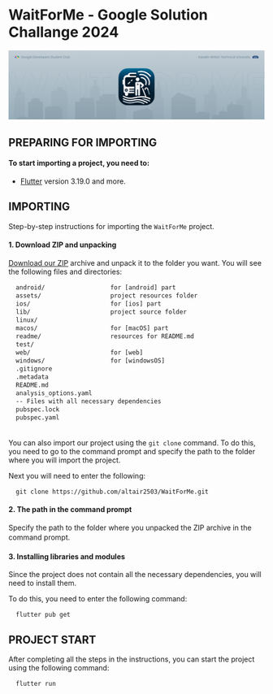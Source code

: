 # WaitForMe - Google Solution Challange 2024

![WaitForMe](https://github.com/altair2503/WaitForMe/blob/main/readme/Banner.png)

PREPARING FOR IMPORTING
-----------------------
#### To start importing a project, you need to:
* [Flutter](https://docs.flutter.dev/get-started/install) version 3.19.0 and more.

IMPORTING
---------
Step-by-step instructions for importing the `WaitForMe` project.

#### 1. Download ZIP and unpacking
[Download our ZIP](https://github.com/altair2503/WaitForMe/archive/refs/heads/main.zip) archive and unpack it to the folder you want. You will see the following files and directories:

      android/                  for [android] part
      assets/                   project resources folder
      ios/                      for [ios] part       
      lib/                      project source folder
      linux/
      macos/                    for [macOS] part
      readme/                   resources for README.md
      test/
      web/                      for [web]
      windows/                  for [windowsOS]
      .gitignore
      .metadata
      README.md                 
      analysis_options.yaml     
      -- Files with all necessary dependencies
      pubspec.lock
      pubspec.yaml
ㅤ  
You can also import our project using the `git clone` command. To do this, you need to go to the command prompt and specify the path to the folder where you will import the project.  

Next you will need to enter the following:
      
      git clone https://github.com/altair2503/WaitForMe.git

#### 2. The path in the command prompt
Specify the path to the folder where you unpacked the ZIP archive in the command prompt.
 ㅤ
#### 3. Installing libraries and modules
Since the project does not contain all the necessary dependencies, you will need to install them.

To do this, you need to enter the following command:

      flutter pub get
      
      
PROJECT START
-------------
After completing all the steps in the instructions, you can start the project using the following command:

      flutter run
